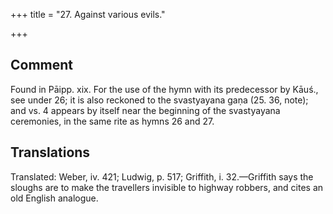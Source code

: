 +++
title = "27. Against various evils."

+++
## Comment
Found in Pāipp. xix. For the use of the hymn with its predecessor by Kāuś., see under 26; it is also reckoned to the svastyayana gaṇa (25. 36, note); and vs. 4 appears by itself near the beginning of the svastyayana ceremonies, in the same rite as hymns 26 and 27.


## Translations
Translated: Weber, iv. 421; Ludwig, p. 517; Griffith, i. 32.—Griffith says the sloughs are to make the travellers invisible to highway robbers, and cites an old English analogue.

